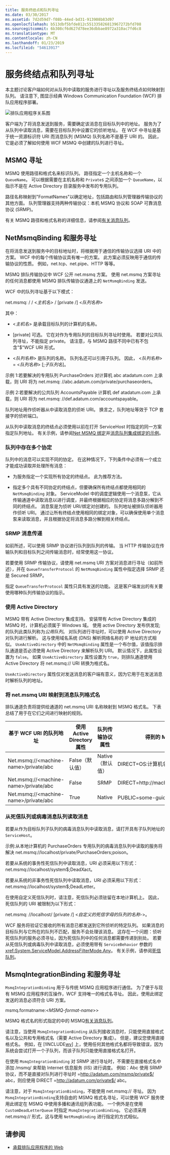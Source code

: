 ```yaml
---
title: 服务终结点和队列寻址
ms.date: 03/30/2017
ms.assetid: 7d2d59d7-f08b-44ed-bd31-913908b83d97
ms.openlocfilehash: b513dbf5bfde812c551335826813967272bfd708
ms.sourcegitcommit: 6b308cf6d627d78ee36dbbae8972a310ac7fd6c8
ms.translationtype: MT
ms.contentlocale: zh-CN
ms.lasthandoff: 01/23/2019
ms.locfileid: "54613917"
---
```

# <a name="service-endpoints-and-queue-addressing"></a>服务终结点和队列寻址
本主题讨论客户端如何对从队列中读取的服务进行寻址以及服务终结点如何映射到队列。 请注意下, 图显示经典 Windows Communication Foundation (WCF) 排队应用程序部署。  
  
 ![排队应用程序关系图](../../../../docs/framework/wcf/feature-details/media/distributed-queue-figure.jpg "分布式队列图")  
  
 客户端为了将消息发送到服务，需要确定该消息在目标队列中的地址。 服务为了从队列中读取消息，需要在目标队列中设置它的侦听地址。 在 WCF 中寻址是基于统一资源标识符 URI 而消息队列 (MSMQ) 队列名称不是基于 URI 的。 因此，它是必须了解如何使用 WCF MSMQ 中创建的队列进行寻址。  
  
## <a name="msmq-addressing"></a>MSMQ 寻址  
 MSMQ 使用路径和格式名来标识队列。 路径指定一个主机名称和一个 `QueueName`。 可以根据需要在主机名称和 `Private$` 之间添加一个 `QueueName`，以指示不是在 Active Directory 目录服务中发布的专用队列。  
  
 路径名称映射到"FormatNames"以确定地址，包括路由和队列管理器传输协议的其他方面。 队列管理器支持两种传输协议：本机 MSMQ 协议和 SOAP 可靠消息协议 (SRMP)。  
  
 有关 MSMQ 路径和格式名称的详细信息，请参阅[有关消息队列](https://go.microsoft.com/fwlink/?LinkId=94837)。  
  
## <a name="netmsmqbinding-and-service-addressing"></a>NetMsmqBinding 和服务寻址  
 在将消息发送到服务中的目标地址时，将根据用于通信的传输协议选择 URI 中的方案。 WCF 中的每个传输协议具有唯一的方案。 此方案必须反映用于通信的传输协议的性质。 例如，net.tcp、net.pipe、HTTP 等等。  
  
 MSMQ 排队传输协议中 WCF 公开 net.msmq 方案。 使用 net.msmq 方案寻址的任何消息都使用 MSMQ 排队传输协议通道上的 `NetMsmqBinding` 发送。  
  
 WCF 中的队列寻址基于以下模式：  
  
 net.msmq: / / \<*主机名*> / [private /] \<*队列名称*>  
  
 其中：  
  
-   \<*主机名*> 是承载目标队列的计算机的名称。  
  
-   [private] 可选。 它在对作为专用队列的目标队列寻址时使用。 若要对公共队列寻址，不能指定 private。 请注意，与 MSMQ 路径不同中已有不包含"$"WCF URI 形式。  
  
-   \<*队列名称*> 是队列的名称。 队列名还可以引用子队列。 因此， \<*队列名称*> = \<*队列名称*> [;*子队列名*]。  
  
 示例 1:若要解决的专用队列 PurchaseOrders 对计算机 abc atadatum.com 上承载，则 URI 将为 net.msmq: //abc.adatum.com/private/purchaseorders。  
  
 示例 2:若要解决的公共队列 AccountsPayable 计算机 def atadatum.com 上承载，则 URI 将为 net.msmq: //def.adatum.com/accountspayable。  
  
 队列地址用作侦听器从中读取消息的侦听 URI。 换言之，队列地址等效于 TCP 套接字的侦听端口。  
  
 从队列中读取消息的终结点必须使用以前在打开 ServiceHost 时指定的同一方案指定队列地址。 有关示例，请参阅[Net MSMQ 绑定](../../../../docs/framework/wcf/samples/net-msmq-binding.md)并[消息队列集成绑定的示例](https://msdn.microsoft.com/library/997d11cb-f2c5-4ba0-9209-92843d4d0e1a)。  
  
### <a name="multiple-contracts-in-a-queue"></a>队列中存在多个协定  
 队列中的消息可以实现不同的协定。 在这种情况下，下列条件中必须有一个成立才能成功读取并处理所有消息：  
  
-   为服务指定一个实现所有协定的终结点。 此为推荐方法。  
  
-   指定多个具有不同协定的终结点，但要确保所有终结点都使用相同的 `NetMsmqBinding` 对象。 ServiceModel 中的调度逻辑使用一个消息泵，它从传输通道中读取消息以进行调度，并最终根据相应的协定将消息多路分解到不同的终结点。 消息泵是为侦听 URI/绑定对创建的。 队列地址被排队侦听器用作侦听 URI。 通过让所有终结点使用相同的绑定对象，可以确保使用单个消息泵来读取消息，并且根据协定将消息多路分解到相关终结点。  
  
### <a name="srmp-messaging"></a>SRMP 消息传递  
 如前所述，可以使用 SRMP 协议进行队列到队列的传输。 当 HTTP 传输协议在传输队列和目标队列之间传输消息时，经常使用这一协议。  
  
 若要使用 SRMP 传输协议，请使用 net.msmq URI 方案对消息进行寻址（如前所述），并在 `QueueTransferProtocol` 的 `NetMsmqBinding` 属性中指定选择 SRMP 还是 Secured SRMP。  
  
 指定 `QueueTransferProtocol` 属性只具有发送的功能。 这是客户端发出的有关要使用哪种队列传输协议的指示。  
  
### <a name="using-active-directory"></a>使用 Active Directory  
 MSMQ 带有 Active Directory 集成支持。 安装带有 Active Directory 集成的 MSMQ 时，计算机必须属于 Windows 域。 使用 active Directory 发布供发现; 的队列此类队列称为*公用队列*。 对队列进行寻址时，可以使用 Active Directory 对队列进行解析。 这与使用域名系统 (DNS) 解析网络名称的 IP 地址的方式相似。 `UseActiveDirectory` 中的 `NetMsmqBinding` 属性是一个布尔值，该值指示排队通道是否必须使用 Active Directory 来解析队列 URI。 默认情况下，此属性设置为 `false`。 如果 `UseActiveDirectory` 属性设置为 `true`，则排队通道使用 Active Directory 将 net.msmq:// URI 转换为格式名。  
  
 `UseActiveDirectory` 属性仅对发送消息的客户端有意义，因为它用于在发送消息时解析队列的地址。  
  
### <a name="mapping-netmsmq-uri-to-message-queuing-format-names"></a>将 net.msmq URI 映射到消息队列格式名  
 排队通道负责将提供给通道的 net.msmq URI 名称映射到 MSMQ 格式名。 下表总结了用于在它们之间进行映射的规则。  
  
|基于 WCF URI 的队列地址|使用 Active Directory 属性|队列传输协议属性|得到的 MSMQ 格式名|  
|----------------------------------|-----------------------------------|--------------------------------------|---------------------------------|  
|Net.msmq://\<machine-name>/private/abc|False（默认值）|Native（默认值）|DIRECT=OS:计算机名\private$\abc|  
|Net.msmq://\<machine-name>/private/abc|False|SRMP|DIRECT=http://machine/msmq/private$/abc|  
|Net.msmq://\<machine-name>/private/abc|True|Native|PUBLIC=some-guid（队列的 GUID）|  
  
### <a name="reading-messages-from-the-dead-letter-queue-or-the-poison-message-queue"></a>从死信队列或病毒消息队列读取消息  
 若要从作为目标队列子队列的病毒消息队列中读取消息，请打开具有子队列地址的 `ServiceHost`。  
  
 示例:从本地计算机的 PurchaseOrders 专用队列的病毒消息队列中读取的服务将解决 net.msmq://localhost/private/PurchaseOrders;poison。  
  
 若要从系统的事务性死信队列中读取消息，URI 必须采用以下形式：net.msmq://localhost/system$;DeadXact。  
  
 若要从系统的非事务性死信队列中读取消息，URI 必须采用以下形式：net.msmq://localhost/system$;DeadLetter。  
  
 在使用自定义死信队列时，请注意，死信队列必须驻留在本地计算机上。 因此，死信队列的 URI 被限制为以下形式：  
  
 net.msmq: //localhost/ [private /] \<*自定义的死信字母的队列的名称-*>。  
  
 WCF 服务将验证它接收的所有消息已都发送到它所侦听的特定队列。 如果消息的目标队列与它所在的队列不匹配，服务不会处理该消息。 这存在一个问题：侦听死信队列的服务必须寻址，因为死信队列中的任何消息都需要传递到别处。 若要从死信队列或病毒队列中读取消息，必须使用带有 `ServiceBehavior` 参数的 <xref:System.ServiceModel.AddressFilterMode.Any>。 有关示例，请参阅[死信队列](../../../../docs/framework/wcf/samples/dead-letter-queues.md)。  
  
## <a name="msmqintegrationbinding-and-service-addressing"></a>MsmqIntegrationBinding 和服务寻址  
 `MsmqIntegrationBinding` 用于与传统 MSMQ 应用程序进行通信。 为了便于与现有 MSMQ 应用程序的互操作，WCF 支持唯一的格式名寻址。 因此，使用此绑定发送的消息必须符合 URI 方案。  
  
 msmq.formatname:\<*MSMQ-format-name*>>  
  
 MSMQ 格式名的形式指定的中的 MSMQ[有关消息队列](https://go.microsoft.com/fwlink/?LinkId=94837)。  
  
 请注意，当使用 `MsmqIntegrationBinding` 从队列接收消息时，只能使用直接格式名以及公共和专用格式名（需要 Active Directory 集成）。 但是，建议您使用直接格式名。 例如，在 [!INCLUDE[wv](../../../../includes/wv-md.md)] 上，使用任何其他格式名都将导致错误，因为系统会尝试打开一个子队列，而该子队列只能使用直接格式名打开。  
  
 在使用 `MsmqIntegrationBinding` 对 SRMP 进行寻址时，不需要在直接格式名中添加 /msmq/ 来帮助 Internet 信息服务 (IIS) 进行调度。 例如：Abc 使用 SRMP 协议，而不是直接对队列进行寻址时 =http://adatum.com/msmq/private$/ abc，则应使用 DIRECT =http://adatum.com/private$/ abc。  
  
 请注意，对于 `MsmqIntegrationBinding`，不能使用 net.msmq:// 寻址。 因为`MsmqIntegrationBinding`支持自由的 MSMQ 格式名寻址，可以使用 WCF 服务使用此绑定在 MSMQ 中使用多播和通讯组列表功能。 一个例外是在使用 `CustomDeadLetterQueue` 时指定 `MsmqIntegrationBinding`。 它必须采用 net.msmq:// 形式，这与使用 `NetMsmqBinding` 进行指定的方式相似。  
  
## <a name="see-also"></a>请参阅
- [承载排队应用程序的 Web](../../../../docs/framework/wcf/feature-details/web-hosting-a-queued-application.md)
